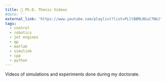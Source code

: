 ```yaml
---
title: 🎥 Ph.D. Thesis Videos
#date: ''
external_link: 'https://www.youtube.com/playlist?list=PLltBBMLNGuC7NbJteKfh1uoYN1VpNz2Fj' 
tags:
  - control
  - robotics
  - jet engines
  - qp
  - matlab
  - simulink
  - cpp
  - python
---
```


Videos of simulations and experiments done during my doctorate.

<!--more-->

